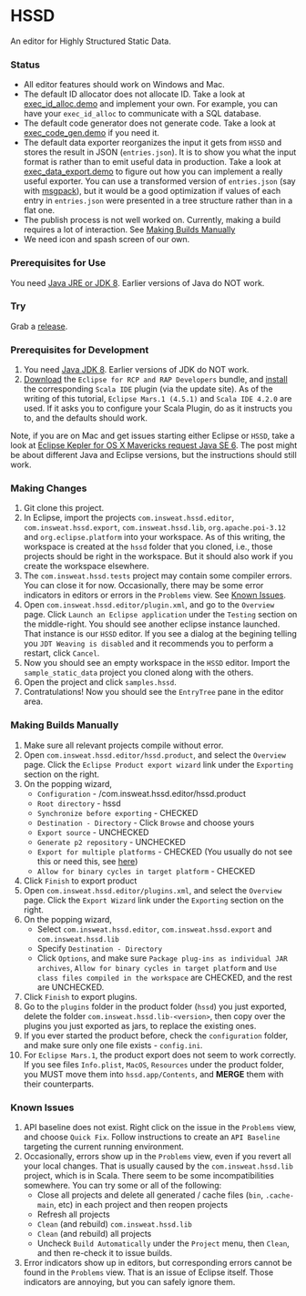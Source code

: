 # HSSD
An editor for Highly Structured Static Data.

### Status

 * All editor features should work on Windows and Mac.
 * The default ID allocator does not allocate ID. Take a look at [exec_id_alloc.demo](https://github.com/insweat/hssd/blob/master/sample_static_data/exec_id_alloc.demo) and implement your own. For example, you can have your `exec_id_alloc` to communicate with a SQL database.
 * The default code generator does not generate code. Take a look at [exec_code_gen.demo](https://github.com/insweat/hssd/blob/master/sample_static_data/exec_code_gen.demo) if you need it.
 * The default data exporter reorganizes the input it gets from `HSSD` and stores the result in JSON (`entries.json`). It is to show you what the input format is rather than to emit useful data in production. Take a look at [exec_data_export.demo](https://github.com/insweat/hssd/blob/master/sample_static_data/exec_data_export.demo) to figure out how you can implement a really useful exporter. You can use a transformed version of `entries.json` (say with [msgpack](http://msgpack.org)), but it would be a good optimization if values of each entry in `entries.json` were presented in a tree structure rather than in a flat one.
 * The publish process is not well worked on. Currently, making a build requires a lot of interaction. See [Making Builds Manually](#MakingBuildsManually)
 * We need icon and spash screen of our own.

### Prerequisites for Use

You need [Java JRE or JDK 8](http://www.oracle.com/technetwork/cn/java/javase/downloads/index.html). Earlier versions of Java do NOT work.

### Try

Grab a [release](https://github.com/insweat/hssd/releases).

### Prerequisites for Development

 1. You need [Java JDK 8](http://www.oracle.com/technetwork/cn/java/javase/downloads/index.html). Earlier versions of JDK do NOT work.
 2. [Download](www.eclipse.org/downloads) the `Eclipse for RCP and RAP Developers` bundle, and [install](http://scala-ide.org/download/current.html) the corresponding `Scala IDE` plugin (via the update site). As of the writing of this tutorial, `Eclipse Mars.1 (4.5.1)` and `Scala IDE 4.2.0` are used. If it asks you to configure your Scala Plugin, do as it instructs you to, and the defaults should work.
 
Note, if you are on Mac and get issues starting either Eclipse or `HSSD`, take a look at [Eclipse Kepler for OS X Mavericks request Java SE 6](http://stackoverflow.com/questions/19563766/eclipse-kepler-for-os-x-mavericks-request-java-se-6). The post might be about different Java and Eclipse versions, but the instructions should still work.

### Making Changes<a name="MakingChanges"></a>
 
 1. Git clone this project.
 2. In Eclipse, import the projects `com.insweat.hssd.editor`, `com.insweat.hssd.export`, `com.insweat.hssd.lib`, `org.apache.poi-3.12` and `org.eclipse.platform` into your workspace. As of this writing, the workspace is created at the `hssd` folder that you cloned, i.e., those projects should be right in the workspace. But it should also work if you create the workspace elsewhere.
 3. The `com.insweat.hssd.tests` project may contain some compiler errors. You can close it for now. Occasionally, there may be some error indicators in editors or errors in the `Problems` view. See [Known Issues](#KnownIssues).
 4. Open `com.insweat.hssd.editor/plugin.xml`, and go to the `Overview` page. Click `Launch an Eclipse application` under the `Testing` section on the middle-right. You should see another eclipse instance launched. That instance is our `HSSD` editor. If you see a dialog at the begining telling you `JDT Weaving is disabled` and it recommends you to perform a restart, click `Cancel`.
 5. Now you should see an empty workspace in the `HSSD` editor. Import the `sample_static_data` project you cloned along with the others.
 6. Open the project and click `samples.hssd`.
 7. Contratulations! Now you should see the `EntryTree` pane in the editor area.

### Making Builds Manually<a name="MakingBuildsManually"></a>

 1. Make sure all relevant projects compile without error.
 2. Open `com.insweat.hssd.editor/hssd.product`, and select the `Overview` page. Click the `Eclipse Product export wizard` link under the `Exporting` section on the right.
 3. On the popping wizard,
    * `Configuration` - /com.insweat.hssd.editor/hssd.product
    * `Root directory` - hssd
    * `Synchronize before exporting` - CHECKED
    * `Destination - Directory` - Click `Browse` and choose yours
    * `Export source` - UNCHECKED
    * `Generate p2 repository` - UNCHECKED
    * `Export for multiple platforms` - CHECKED (You usually do not see this or need this, see [here](http://wiki.eclipse.org/Building#Preferred_way_of_doing_multi-platform_builds))
    * `Allow for binary cycles in target platform` - CHECKED
 4. Click `Finish` to export product
 5. Open `com.insweat.hssd.editor/plugins.xml`, and select the `Overview` page. Click the `Export Wizard` link under the `Exporting` section on the right.
 6. On the popping wizard,
    * Select `com.insweat.hssd.editor`, `com.insweat.hssd.export` and `com.insweat.hssd.lib`
    * Specify `Destination - Directory`
    * Click `Options`, and make sure `Package plug-ins as individual JAR archives`, `Allow for binary cycles in target platform` and `Use class files compiled in the workspace` are CHECKED, and the rest are UNCHECKED.
 7. Click `Finish` to export plugins.
 8. Go to the `plugins` folder in the product folder (`hssd`) you just exported, delete the folder `com.insweat.hssd.lib-<version>`, then copy over the plugins you just exported as jars, to replace the existing ones.
 9. If you ever started the product before, check the `configuration` folder, and make sure only one file exists - `config.ini`.
 10. For `Eclipse Mars.1`, the product export does not seem to work correctly. If you see files `Info.plist`, `MacOS`, `Resources` under the product folder, you MUST move them into `hssd.app/Contents`, and **MERGE** them with their counterparts.
 
### Known Issues<a name="KnownIssues"></a>
 1. API baseline does not exist. Right click on the issue in the `Problems` view, and choose `Quick Fix`. Follow instructions to create an `API Baseline` targeting the current running environment.
 2. Occasionally, errors show up in the `Problems` view, even if you revert all your local changes. That is usually caused by the `com.insweat.hssd.lib` project, which is in Scala. There seem to be some incompatibilities somewhere. You can try some or all of the following:
    * Close all projects and delete all generated / cache files (`bin`, `.cache-main`, etc) in each project and then reopen projects
    * Refresh all projects
    * `Clean` (and rebuild) `com.insweat.hssd.lib`
    * `Clean` (and rebuild) all projects
    * Uncheck `Build Automatically` under the `Project` menu, then `Clean`, and then re-check it to issue builds.
 3. Error indicators show up in editors, but corresponding errors cannot be found in the `Problems` view. That is an issue of Eclipse itself. Those indicators are annoying, but you can safely ignore them.
